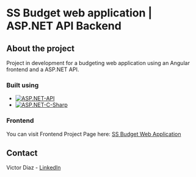 # SS Budget web application | ASP.NET API Backend

## About the project

Project in development for a budgeting web application using an Angular frontend and a ASP.NET API.

### Built using

* [![ASP.NET-API][dotnet.api]][dotnetapi-url]
* [![ASP.NET-C-Sharp][dotnet.c-sharp]][dotnetcsharp-url]
  
### Frontend

You can visit Frontend Project Page here: <a href="https://github.com/celestialmachine/ssb_webapp">SS Budget Web Application</a>

## Contact

Victor Diaz - [LinkedIn](https://www.linkedin.com/in/victor-diaz-30082b134)

[dotnet.api]: https://img.shields.io/badge/ASP.NET-512BD4?style=for-the-badge&logo=.net&logoColor=white\
[dotnetapi-url]: https://dotnet.microsoft.com/en-us/apps/aspnet/apis
[dotnet.c-sharp]: https://img.shields.io/badge/CSharp-239128?style=for-the-badge&logo=csharp&logoColor=white
[dotnetcsharp-url]: https://dotnet.microsoft.com/en-us/languages/csharp
